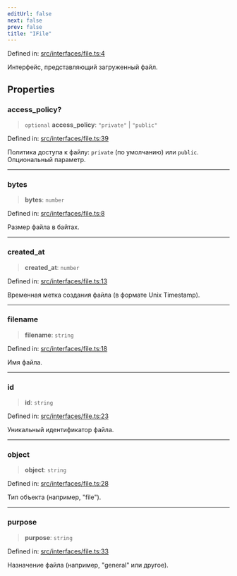 ```yaml
---
editUrl: false
next: false
prev: false
title: "IFile"
---
```


Defined in: [src/interfaces/file.ts:4](https://github.com/zloishavrin/gigachat-node/blob/417d2024921382b1bcd8619ed0bfe58ac6a747e8/src/interfaces/file.ts#L4)

Интерфейс, представляющий загруженный файл.

## Properties

### access\_policy?

> `optional` **access\_policy**: `"private"` \| `"public"`

Defined in: [src/interfaces/file.ts:39](https://github.com/zloishavrin/gigachat-node/blob/417d2024921382b1bcd8619ed0bfe58ac6a747e8/src/interfaces/file.ts#L39)

Политика доступа к файлу: `private` (по умолчанию) или `public`.
Опциональный параметр.

***

### bytes

> **bytes**: `number`

Defined in: [src/interfaces/file.ts:8](https://github.com/zloishavrin/gigachat-node/blob/417d2024921382b1bcd8619ed0bfe58ac6a747e8/src/interfaces/file.ts#L8)

Размер файла в байтах.

***

### created\_at

> **created\_at**: `number`

Defined in: [src/interfaces/file.ts:13](https://github.com/zloishavrin/gigachat-node/blob/417d2024921382b1bcd8619ed0bfe58ac6a747e8/src/interfaces/file.ts#L13)

Временная метка создания файла (в формате Unix Timestamp).

***

### filename

> **filename**: `string`

Defined in: [src/interfaces/file.ts:18](https://github.com/zloishavrin/gigachat-node/blob/417d2024921382b1bcd8619ed0bfe58ac6a747e8/src/interfaces/file.ts#L18)

Имя файла.

***

### id

> **id**: `string`

Defined in: [src/interfaces/file.ts:23](https://github.com/zloishavrin/gigachat-node/blob/417d2024921382b1bcd8619ed0bfe58ac6a747e8/src/interfaces/file.ts#L23)

Уникальный идентификатор файла.

***

### object

> **object**: `string`

Defined in: [src/interfaces/file.ts:28](https://github.com/zloishavrin/gigachat-node/blob/417d2024921382b1bcd8619ed0bfe58ac6a747e8/src/interfaces/file.ts#L28)

Тип объекта (например, "file").

***

### purpose

> **purpose**: `string`

Defined in: [src/interfaces/file.ts:33](https://github.com/zloishavrin/gigachat-node/blob/417d2024921382b1bcd8619ed0bfe58ac6a747e8/src/interfaces/file.ts#L33)

Назначение файла (например, "general" или другое).
